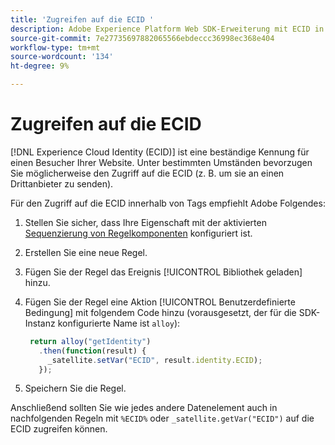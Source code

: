 ```yaml
---
title: 'Zugreifen auf die ECID '
description: Adobe Experience Platform Web SDK-Erweiterung mit ECID in Tags
source-git-commit: 7e27735697882065566ebdeccc36998ec368e404
workflow-type: tm+mt
source-wordcount: '134'
ht-degree: 9%

---
```



# Zugreifen auf die ECID

[!DNL Experience Cloud Identity (ECID)] ist eine beständige Kennung für einen Besucher Ihrer Website. Unter bestimmten Umständen bevorzugen Sie möglicherweise den Zugriff auf die ECID (z. B. um sie an einen Drittanbieter zu senden).

Für den Zugriff auf die ECID innerhalb von Tags empfiehlt Adobe Folgendes:

1. Stellen Sie sicher, dass Ihre Eigenschaft mit der aktivierten [Sequenzierung von Regelkomponenten](https://experienceleague.adobe.com/docs/launch/using/ui/rules.html?lang=en#rule-component-sequencing) konfiguriert ist.
1. Erstellen Sie eine neue Regel.
1. Fügen Sie der Regel das Ereignis [!UICONTROL Bibliothek geladen] hinzu.
1. Fügen Sie der Regel eine Aktion [!UICONTROL Benutzerdefinierte Bedingung] mit folgendem Code hinzu (vorausgesetzt, der für die SDK-Instanz konfigurierte Name ist `alloy`):

   ```javascript
    return alloy("getIdentity")
      .then(function(result) {
        _satellite.setVar("ECID", result.identity.ECID);
      });
   ```

1. Speichern Sie die Regel.

Anschließend sollten Sie wie jedes andere Datenelement auch in nachfolgenden Regeln mit `%ECID%` oder `_satellite.getVar("ECID")` auf die ECID zugreifen können.
